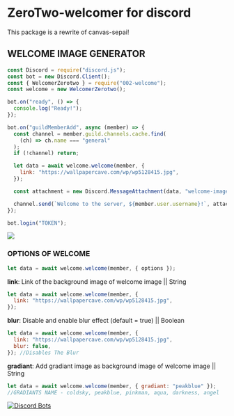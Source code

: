 # ZeroTwo-welcomer for discord

This package is a rewrite of canvas-sepai!

## WELCOME IMAGE GENERATOR

```js
const Discord = require("discord.js");
const bot = new Discord.Client();
const { WelcomerZerotwo } = require("002-welcome");
const welcome = new WelcomerZerotwo();

bot.on("ready", () => {
  console.log("Ready!");
});

bot.on("guildMemberAdd", async (member) => {
  const channel = member.guild.channels.cache.find(
    (ch) => ch.name === "general"
  );
  if (!channel) return;

  let data = await welcome.welcome(member, {
    link: "https://wallpapercave.com/wp/wp5128415.jpg",
  });

  const attachment = new Discord.MessageAttachment(data, "welcome-image.png");

  channel.send(`Welcome to the server, ${member.user.username}!`, attachment);
});

bot.login("TOKEN");
```

![](https://cdn.discordapp.com/attachments/791114608215588874/801172386661007420/unknown.png)

### OPTIONS OF WELCOME

```js
let data = await welcome.welcome(member, { options });
```

**link**: Link of the background image of welcome image || String

```js
let data = await welcome.welcome(member, {
  link: "https://wallpapercave.com/wp/wp5128415.jpg",
});
```

**blur**: Disable and enable blur effect (default = true) || Boolean

```js
let data = await welcome.welcome(member, {
  link: "https://wallpapercave.com/wp/wp5128415.jpg",
  blur: false,
}); //Disables The Blur
```

**gradiant**: Add gradiant image as background image of welcome image || String

```js
let data = await welcome.welcome(member, { gradiant: "peakblue" });
//GRADIANTS NAME - coldsky, peakblue, pinkman, aqua, darkness, angel
```

[![Discord Bots](https://top.gg/api/widget/770007992262590504.svg)](https://top.gg/bot/770007992262590504)

